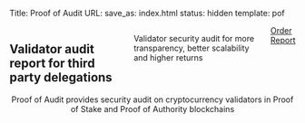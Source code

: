 Title: Proof of Audit
URL:
save_as: index.html
status: hidden
template: pof

<style>
.header-bg {
  /*background-color:#2D2F43;*/
  background-size: cover;
  background-position: center top;
  position:absolute;
  top:0;
  width:100%;
  height:100%;
  pointer-events:none;
  opacity:0.95;
}

.header {
  position:fixed;
  top:0;
  left:0;
  right:0;
  height:10rem;
  /*z-index: 10;*/
  z-index: 1;
  /*background-color:transparent;*/
  /*background-color: #2B2B3B;*/

}

@media (min-width: 550px) {

  html {
    background-image:url(../images/bg_mnt.png);
  }


}

</style>

<section id="home">
	<div class="container">
	<div class="row">
	<div class="six columns offset-by-three splash">
		<h2 class="slogan">
			Validator audit report for third party delegations
			<!-- Celebrating Top Talent in Tech, At All Positions -->
		</h2>
		<p class="byline">Validator security audit for more transparency, better scalability and higher returns</p>
		<a class="nominate nav-item" href="/pages/services.html">
		<div class="hang"></div>Order Report</a>
	</div>
	</div>
	<div class="row">
	<div class="eight columns offset-by-two" style="text-align:center;">
		<!-- <div class="testimonial-name">John Smith</div> -->
		<div class="testimonial">Proof of Audit provides security audit on cryptocurrency validators in Proof of Stake and Proof of Authority blockchains</div>
	</div>
	</div>
	</div>
</section>

<div class="sep"></div>